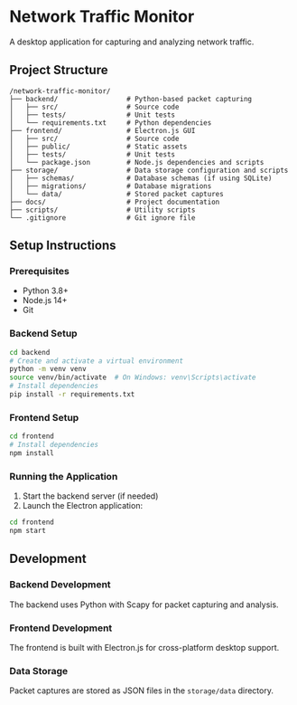 # Network Traffic Monitor

A desktop application for capturing and analyzing network traffic.

## Project Structure

```
/network-traffic-monitor/
├── backend/                 # Python-based packet capturing 
│   ├── src/                 # Source code
│   ├── tests/               # Unit tests
│   └── requirements.txt     # Python dependencies
├── frontend/                # Electron.js GUI
│   ├── src/                 # Source code
│   ├── public/              # Static assets
│   ├── tests/               # Unit tests
│   └── package.json         # Node.js dependencies and scripts
├── storage/                 # Data storage configuration and scripts
│   ├── schemas/             # Database schemas (if using SQLite)
│   ├── migrations/          # Database migrations
│   └── data/                # Stored packet captures
├── docs/                    # Project documentation
├── scripts/                 # Utility scripts
└── .gitignore               # Git ignore file
```

## Setup Instructions

### Prerequisites

- Python 3.8+
- Node.js 14+
- Git

### Backend Setup

```bash
cd backend
# Create and activate a virtual environment
python -m venv venv
source venv/bin/activate  # On Windows: venv\Scripts\activate
# Install dependencies
pip install -r requirements.txt
```

### Frontend Setup

```bash
cd frontend
# Install dependencies
npm install
```

### Running the Application

1. Start the backend server (if needed)
2. Launch the Electron application:

```bash
cd frontend
npm start
```

## Development

### Backend Development

The backend uses Python with Scapy for packet capturing and analysis.

### Frontend Development

The frontend is built with Electron.js for cross-platform desktop support.

### Data Storage

Packet captures are stored as JSON files in the `storage/data` directory.
